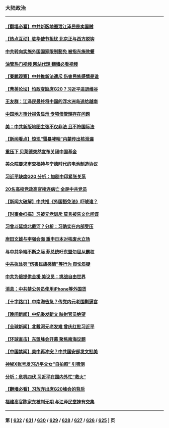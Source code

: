 ### 大陆政治
---
#### [【翻墙必看】中共新版地图泄江泽民是卖国贼](../../pages/ncid277/n14068517.md?09071245) 
#### [【热点互动】驻华使节担忧 北京正与西方脱钩](../../pages/ncid277/n14068387.md?09071245) 
#### [中共转向实施外国国家限制豁免 被指东施效颦](../../pages/ncid277/n14068381.md?09071245) 
#### [油管热门视频 网站代理 翻墙必看视频](http://138.2.39.72:81/youtube.html?epic-marker?09071245)
#### [【秦鹏观察】中共推新法遭斥 伤害民族感情是谁](../../pages/ncid277/n14068362.md?09071245) 
#### [【菁英论坛】怕政变缺席G20？习近平进退维谷](../../pages/ncid277/n14068323.md?09071245) 
#### [王友群：江泽民最终将中国的浮水洲岛送给越南](../../pages/ncid277/n14068353.md?09071245) 
#### [中国地方审计报告显示 专项债管理存在问题](../../pages/ncid277/n14068311.md?09071245) 
#### [美：中共新版地图主张不仅非法 且不符国际法](../../pages/ncid277/n14068291.md?09071245) 
#### [【新闻看点】惊现“雷暴哮喘”内蒙传出核泄漏](../../pages/ncid277/n14068227.md?09071245) 
#### [重压下 贝莱德突然宣布关闭中国基金](../../pages/ncid277/n14068308.md?09071245) 
#### [美众院要求审查福特与宁德时代的电池制造协议](../../pages/ncid277/n14068277.md?09071245) 
#### [习近平缺席G20 分析：加剧中印紧张关系](../../pages/ncid277/n14068280.md?09071245) 
#### [20名高校党政高官接连病亡 全是中共党员](../../pages/ncid277/n14068223.md?09071245) 
#### [【新闻大破解】中共推《外国豁免法》吓唬谁？](../../pages/ncid277/n14068257.md?09071245) 
#### [【时事金扫描】习被元老训斥 莫言被告文化间谍](../../pages/ncid277/n14068232.md?09071245) 
#### [习曾斗延烧北戴河？分析：习确实在内部受压](../../pages/ncid277/n14068050.md?09071245) 
#### [岸田文雄与李强会面 重申日本对核废水立场](../../pages/ncid277/n14068268.md?09071245) 
#### [与中共争端不断之际 菲总统吁东盟勿屈从霸权](../../pages/ncid277/n14068077.md?09071245) 
#### [中共拟处罚“伤害民族感情”等行为 舆论质疑](../../pages/ncid277/n14068110.md?09071245) 
#### [中共为俄提供金援 美议员：挑战自由世界](../../pages/ncid277/n14068182.md?09071245) 
#### [消息：中共禁公务员使用iPhone等外国货](../../pages/ncid277/n14068221.md?09071245) 
#### [【十字路口】中南海告急？传党内元老围剿逼宫](../../pages/ncid277/n14068170.md?09071245) 
#### [【晚间新闻】中纪委发新文 映射官员绝望](../../pages/ncid277/n14068011.md?09071245) 
#### [【全球新闻】北戴河元老发难 曾庆红批习近平](../../pages/ncid277/n14068012.md?09071245) 
#### [【环球直击】东盟峰会开幕 聚焦南海议题](../../pages/ncid277/n14067682.md?09071245) 
#### [【中国禁闻】美中再冲突？中共国安部发文批美](../../pages/ncid277/n14067677.md?09071245) 
#### [神秘X账号发习近平父女“自拍照” 引猜测](../../pages/ncid277/n14067879.md?09071245) 
#### [分析：危机四伏 习近平在国内外忙“救火”](../../pages/ncid277/n14067872.md?09071245) 
#### [【翻墙必看】习放弃出席G20峰会的背后](../../pages/ncid277/n14067854.md?09071245) 
#### [福建高官陈家东被判无期 与江泽民堂妹有交集](../../pages/ncid277/n14067816.md?09071245) 

---
#### 第 [ [632](./632.md?09071245) / [631](./631.md?09071245) / [630](./630.md?09071245) / [629](./629.md?09071245) / [628](./628.md?09071245) / [627](./627.md?09071245) / [626](./626.md?09071245) / [625](./625.md?09071245) ] 页
